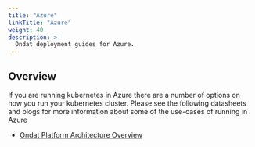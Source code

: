 ```yaml
---
title: "Azure"
linkTitle: "Azure"
weight: 40
description: >
  Ondat deployment guides for Azure.
---
```


## Overview

If you are running kubernetes in Azure there are a number of options on how you run your kubernetes cluster.  Please see the following datasheets and blogs for more information about some of the use-cases of running in Azure

* [Ondat Platform Architecture Overview](https://3402546.fs1.hubspotusercontent-na1.net/hubfs/3402546/Ondat%20-%20Platform%20Architecture.pdf)
